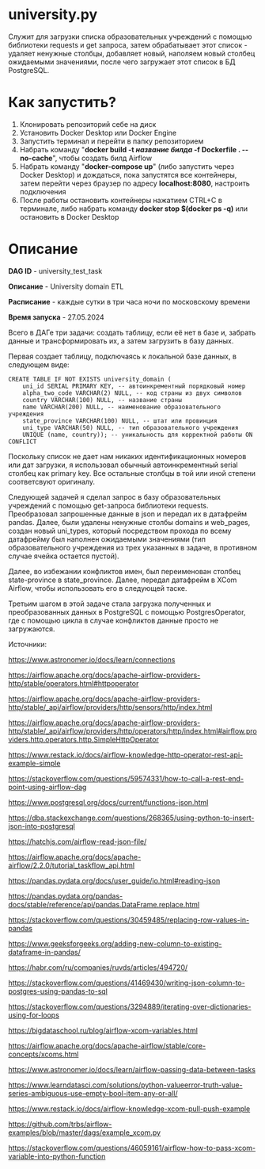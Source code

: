 # university.py

Служит для загрузки списка образовательных учреждений с помощью библиотеки requests и get запроса, затем обрабатывает этот список - удаляет ненужные столбцы, добавляет новый, наполяем новый столбец ожидаемыми значениями, после чего загружает этот список в БД PostgreSQL.

# Как запустить?

1) Клонировать репозиторий себе на диск
2) Установить Docker Desktop или Docker Engine
3) Запустить терминал и перейти в папку репозиторием
4) Набрать команду "**docker build -t *название билда* -f Dockerfile . --no-cache**", чтобы создать билд Airflow
5) Набрать команду "**docker-compose up**" (либо запустить через Docker Desktop) и дождаться, пока запустятся все контейнеры, затем перейти через браузер по адресу **localhost:8080**, настроить подключения
6) После работы остановить контейнеры нажатием CTRL+C в терминале, либо набрать команду **docker stop $(docker ps -q)** или остановить в Docker Desktop

# Описание

**DAG ID** - university_test_task

**Описание** - University domain ETL

**Расписание** - каждые сутки в три часа ночи по московскому времени

**Время запуска** - 27.05.2024



Всего в ДАГе три задачи: создать таблицу, если её нет в базе и, забрать данные и трансформировать их, а затем загрузить в базу данных.


Первая создает таблицу, подключаясь к локальной базе данных, в следующем виде:

```
CREATE TABLE IF NOT EXISTS university_domain (
    uni_id SERIAL PRIMARY KEY, -- автоинкрементный порядковый номер
    alpha_two_code VARCHAR(2) NULL, -- код страны из двух символов
    country VARCHAR(100) NULL, -- название страны
    name VARCHAR(200) NULL, -- наименование образовательного учреждения
    state_province VARCHAR(100) NULL, -- штат или провинция
    uni_type VARCHAR(50) NULL, -- тип образовательного учреждения
    UNIQUE (name, country)); -- уникальность для корректной работы ON CONFLICT
```

Поскольку список не дает нам никаких идентификационных номеров или дат загрузки, я использовал обычный автоинкрементный serial столбец как primary key. Все остальные столбцы в той или иной степени соответсвуют оригиналу. 


Следующей задачей я сделал запрос в базу образовательных учреждений с помощью get-запроса библиотеки requests. Преобразовал запрошенные данные в json и передал их в датафрейм pandas. Далее, были удалены ненужные столбы domains и web_pages, создан новый uni_types, который посредством прохода по всему датафрейму был наполнен ожидаемыми значениями (тип образовательного учреждения из трех указанных в задаче, в противном случае ячейка остается пустой). 

Далее, во избежании конфликтов имен, был переименован столбец state-province в state_province.
Далее, передал датафрейм в XCom Airflow, чтобы использовать его в следующей таске.


Третьим шагом в этой задаче стала загрузка полученных и преобразованных данных в PostgreSQL с помощью PostgresOperator, где с помощью цикла в случае конфликтов данные просто не загружаются.



Источники:

https://www.astronomer.io/docs/learn/connections

https://airflow.apache.org/docs/apache-airflow-providers-http/stable/operators.html#httpoperator

https://airflow.apache.org/docs/apache-airflow-providers-http/stable/_api/airflow/providers/http/sensors/http/index.html

https://airflow.apache.org/docs/apache-airflow-providers-http/stable/_api/airflow/providers/http/operators/http/index.html#airflow.providers.http.operators.http.SimpleHttpOperator

https://www.restack.io/docs/airflow-knowledge-http-operator-rest-api-example-simple

https://stackoverflow.com/questions/59574331/how-to-call-a-rest-end-point-using-airflow-dag

https://www.postgresql.org/docs/current/functions-json.html

https://dba.stackexchange.com/questions/268365/using-python-to-insert-json-into-postgresql

https://hatchjs.com/airflow-read-json-file/

https://airflow.apache.org/docs/apache-airflow/2.2.0/tutorial_taskflow_api.html

https://pandas.pydata.org/docs/user_guide/io.html#reading-json

https://pandas.pydata.org/pandas-docs/stable/reference/api/pandas.DataFrame.replace.html

https://stackoverflow.com/questions/30459485/replacing-row-values-in-pandas

https://www.geeksforgeeks.org/adding-new-column-to-existing-dataframe-in-pandas/

https://habr.com/ru/companies/ruvds/articles/494720/

https://stackoverflow.com/questions/41469430/writing-json-column-to-postgres-using-pandas-to-sql

https://stackoverflow.com/questions/3294889/iterating-over-dictionaries-using-for-loops

https://bigdataschool.ru/blog/airflow-xcom-variables.html

https://airflow.apache.org/docs/apache-airflow/stable/core-concepts/xcoms.html

https://www.astronomer.io/docs/learn/airflow-passing-data-between-tasks

https://www.learndatasci.com/solutions/python-valueerror-truth-value-series-ambiguous-use-empty-bool-item-any-or-all/

https://www.restack.io/docs/airflow-knowledge-xcom-pull-push-example

https://github.com/trbs/airflow-examples/blob/master/dags/example_xcom.py

https://stackoverflow.com/questions/46059161/airflow-how-to-pass-xcom-variable-into-python-function
